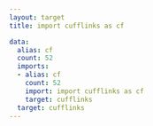 ```yaml
---
layout: target
title: import cufflinks as cf

data:
  alias: cf
  count: 52
  imports:
  - alias: cf
    count: 52
    import: import cufflinks as cf
    target: cufflinks
  target: cufflinks
---
```

